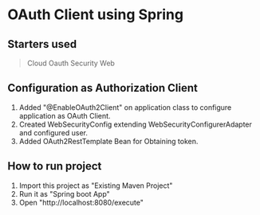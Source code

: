 # OAuth Client using Spring

## Starters used
> Cloud Oauth
> Security
> Web

## Configuration as Authorization Client
1. Added  "@EnableOAuth2Client" on application class to configure application as OAuth Client.
2. Created WebSecurityConfig extending WebSecurityConfigurerAdapter and configured user.
3. Added OAuth2RestTemplate Bean for Obtaining token.

## How to run project
1. Import this project as "Existing Maven Project"
2. Run it as "Spring boot App"
3. Open "http://localhost:8080/execute"
